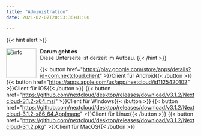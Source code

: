 ```yaml
---
title: "Administration"
date: 2021-02-07T20:53:36+01:00

---
```

{{< hint alert >}}

<img src="/images/alert_circle_outline.svg" height="80px"
     alt="info"
     style="float: left; margin-right: 10px;" />
**Darum geht es**\
 Diese Unterseite ist derzeit im Aufbau.
{{< /hint >}}


{{< button href="https://play.google.com/store/apps/details?id=com.nextcloud.client" >}}Client für Android{{< /button >}}
{{< button href="https://apps.apple.com/us/app/nextcloud/id1125420102" >}}Client für iOS{{< /button >}}
{{< button href="https://github.com/nextcloud/desktop/releases/download/v3.1.2/Nextcloud-3.1.2-x64.msi" >}}Client für Windows{{< /button >}}
{{< button href="https://github.com/nextcloud/desktop/releases/download/v3.1.2/Nextcloud-3.1.2-x86_64.AppImage" >}}Client für Linux{{< /button >}}
{{< button href="https://github.com/nextcloud/desktop/releases/download/v3.1.2/Nextcloud-3.1.2.pkg" >}}Client für MacOS{{< /button >}}
